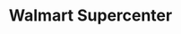 ---
title: "Walmart Supercenter"
url: /chesapeake/walmart-supercenter-chesapeake-square-ring-road/
shop: supermarket
---